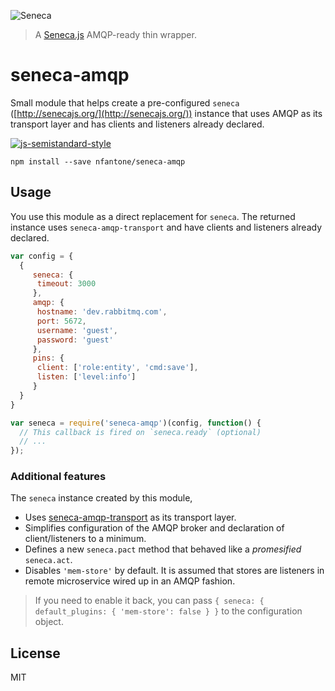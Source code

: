 ![Seneca](http://senecajs.org/files/assets/seneca-logo.png)

> A [Seneca.js][1] AMQP-ready thin wrapper.

# seneca-amqp
Small module that helps create a pre-configured `seneca` ([http://senecajs.org/](http://senecajs.org/)) instance that uses AMQP as its transport layer and has clients and listeners already declared.

[![js-semistandard-style](https://cdn.rawgit.com/flet/semistandard/master/badge.svg)](https://github.com/Flet/semistandard)

```
npm install --save nfantone/seneca-amqp
```

## Usage
You use this module as a direct replacement for `seneca`. The returned instance uses `seneca-amqp-transport` and have clients and listeners already declared.

```javascript
var config = {
  {
     seneca: {
      timeout: 3000
     },
     amqp: {
      hostname: 'dev.rabbitmq.com',
      port: 5672,
      username: 'guest',
      password: 'guest'
     },
     pins: {
      client: ['role:entity', 'cmd:save'],
      listen: ['level:info']
     }
  }
}

var seneca = require('seneca-amqp')(config, function() {
  // This callback is fired on `seneca.ready` (optional)
  // ...
});
```

### Additional features
The `seneca` instance created by this module,
- Uses [seneca-amqp-transport](https://github.com/disintegrator/seneca-amqp-transport) as its transport layer.
- Simplifies configuration of the AMQP broker and declaration of client/listeners to a minimum.
- Defines a new `seneca.pact` method that behaved like a _promesified_ `seneca.act`.
- Disables `'mem-store'` by default. It is assumed that stores are listeners in remote microservice wired up in an AMQP fashion.

> If you need to enable it back, you can pass `{ seneca: { default_plugins: { 'mem-store': false } }` to the configuration object.

## License
MIT

[1]: http://senecajs.org/
